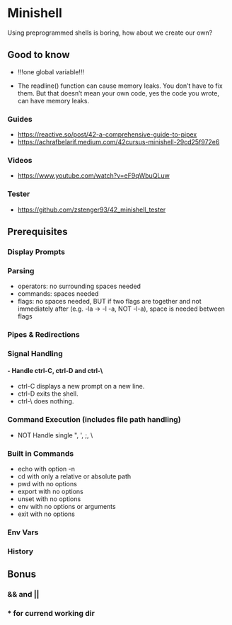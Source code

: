 # Minishell
Using preprogrammed shells is boring, how about we create our own?

## Good to know
- !!!one global variable!!!

- The readline() function can cause memory leaks. You don’t have to fix them. But
that doesn’t mean your own code, yes the code you wrote, can have memory
leaks.

### Guides
- https://reactive.so/post/42-a-comprehensive-guide-to-pipex
- https://achrafbelarif.medium.com/42cursus-minishell-29cd25f972e6
### Videos
- https://www.youtube.com/watch?v=eF9qWbuQLuw
### Tester
- https://github.com/zstenger93/42_minishell_tester

## Prerequisites
### Display Prompts
### Parsing
- operators: no surrounding spaces needed
- commands: spaces needed
- flags: no spaces needed, BUT if two flags are together and not immediately after (e.g. -la -> -l -a, NOT -l-a), space is needed between flags
### Pipes & Redirections
### Signal Handling
#### - Handle ctrl-C, ctrl-D and ctrl-\
  - ctrl-C displays a new prompt on a new line.
  - ctrl-D exits the shell.
  - ctrl-\ does nothing.
### Command Execution (includes file path handling)
- NOT Handle single ", ', ;, \
### Built in Commands
- echo with option -n
- cd with only a relative or absolute path
- pwd with no options
- export with no options
- unset with no options
- env with no options or arguments
- exit with no options
### Env Vars
### History

## Bonus
### && and ||
### * for currend working dir

